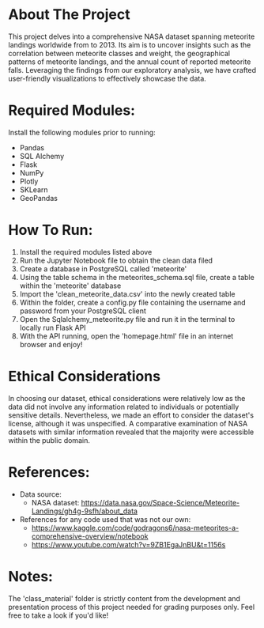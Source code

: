 # About The Project
This project delves into a comprehensive NASA dataset spanning meteorite landings worldwide from  to 2013. 
Its aim is to uncover insights such as the correlation between meteorite classes and weight, the geographical patterns of meteorite landings, and the annual count of reported meteorite falls. 
Leveraging the findings from our exploratory analysis, we have crafted user-friendly visualizations to effectively showcase the data.


# Required Modules:
Install the following modules prior to running:
  - Pandas
  - SQL Alchemy
  - Flask
  - NumPy
  - Plotly
  - SKLearn
  - GeoPandas

# How To Run:
  1. Install the required modules listed above
  2. Run the Jupyter Notebook file to obtain the clean data filed
  3. Create a database in PostgreSQL called 'meteorite'
  4. Using the table schema in the meteorites_schema.sql file, create a table within the 'meteorite' database
  5. Import the 'clean_meteorite_data.csv' into the newly created table
  6. Within the folder, create a config.py file containing the username and password from your PostgreSQL client
  7. Open the Sqlalchemy_meteorite.py file and run it in the terminal to locally run Flask API
  8. With the API running, open the 'homepage.html' file in an internet browser and enjoy!

# Ethical Considerations
In choosing our dataset, ethical considerations were relatively low as the data did not involve any information related to individuals or potentially sensitive details. 
Nevertheless, we made an effort to consider the dataset's license, although it was unspecified. 
A comparative examination of NASA datasets with similar information revealed that the majority were accessible within the public domain.

# References: 
- Data source:
    - NASA dataset: https://data.nasa.gov/Space-Science/Meteorite-Landings/gh4g-9sfh/about_data
 - References for any code used that was not our own:
    - https://www.kaggle.com/code/godragons6/nasa-meteorites-a-comprehensive-overview/notebook
    - https://www.youtube.com/watch?v=9ZB1EgaJnBU&t=1156s

# Notes:
The 'class_material' folder is strictly content from the development and presentation process of this project needed for grading purposes only. Feel free to take a look if you'd like!
